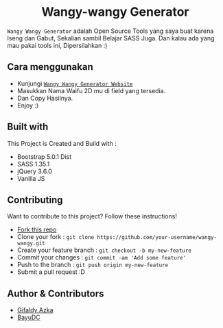 <h1 align="center">Wangy-wangy Generator</h1>

`Wangy Wangy Generator` adalah Open Source Tools yang saya buat karena Iseng dan Gabut, Sekalian sambil Belajar SASS Juga. Dan kalau ada yang mau pakai tools ini, Dipersilahkan :)

## Cara menggunakan

- Kunjungi [`Wangy Wangy Generator Website`](https://gifaldyazkaa.is-a.dev/wangy-wangy)
- Masukkan Nama Waifu 2D mu di field yang tersedia.
- Dan Copy Hasilnya.
- Enjoy :)

## Built with

This Project is Created and Build with :

- Bootstrap 5.0.1 Dist
- SASS 1.35.1
- jQuery 3.6.0
- Vanilla JS

## Contributing

Want to contribute to this project? Follow these instructions!

- [Fork this repo](https://github.com/gifaldyazkaa/wangy-wangy/fork)
- Clone your fork : `git clone https://github.com/your-username/wangy-wangy.git`
- Create your feature branch : `git checkout -b my-new-feature`
- Commit your changes : `git commit -am 'Add some feature'`
- Push to the branch : `git push origin my-new-feature`
- Submit a pull request :D

## Author & Contributors

- [Gifaldy Azka](https://github.com/gifaldyazkaa)
- [BayuDC](https://github.com/BayuDC)

